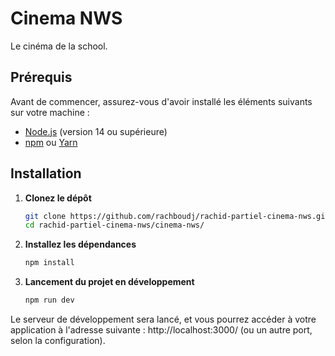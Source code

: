 # Cinema NWS

Le cinéma de la school.

## Prérequis

Avant de commencer, assurez-vous d'avoir installé les éléments suivants sur votre machine :

- [Node.js](https://nodejs.org/) (version 14 ou supérieure)
- [npm](https://www.npmjs.com/) ou [Yarn](https://yarnpkg.com/)

## Installation

1. **Clonez le dépôt**

   ```bash
   git clone https://github.com/rachboudj/rachid-partiel-cinema-nws.git 
   cd rachid-partiel-cinema-nws/cinema-nws/

2. **Installez les dépendances**

   ```bash
   npm install

3. **Lancement du projet en développement**

   ```bash
   npm run dev


Le serveur de développement sera lancé, et vous pourrez accéder à votre application à l'adresse suivante : http://localhost:3000/ (ou un autre port, selon la configuration).